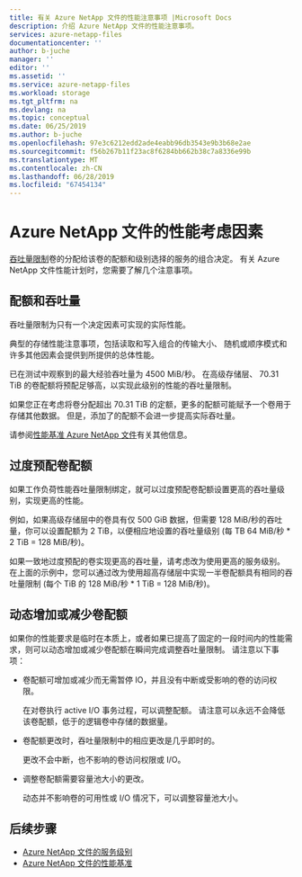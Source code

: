 ```yaml
---
title: 有关 Azure NetApp 文件的性能注意事项 |Microsoft Docs
description: 介绍 Azure NetApp 文件的性能注意事项。
services: azure-netapp-files
documentationcenter: ''
author: b-juche
manager: ''
editor: ''
ms.assetid: ''
ms.service: azure-netapp-files
ms.workload: storage
ms.tgt_pltfrm: na
ms.devlang: na
ms.topic: conceptual
ms.date: 06/25/2019
ms.author: b-juche
ms.openlocfilehash: 97e3c6212edd2ade4eabb96db3543e9b3b68e2ae
ms.sourcegitcommit: f56b267b11f23ac8f6284bb662b38c7a8336e99b
ms.translationtype: MT
ms.contentlocale: zh-CN
ms.lasthandoff: 06/28/2019
ms.locfileid: "67454134"
---
```

# <a name="performance-considerations-for-azure-netapp-files"></a>Azure NetApp 文件的性能考虑因素

[吞吐量限制](azure-netapp-files-service-levels.md)卷的分配给该卷的配额和级别选择的服务的组合决定。 有关 Azure NetApp 文件性能计划时，您需要了解几个注意事项。 

## <a name="quota-and-throughput"></a>配额和吞吐量  

吞吐量限制为只有一个决定因素可实现的实际性能。  

典型的存储性能注意事项，包括读取和写入组合的传输大小、 随机或顺序模式和许多其他因素会提供到所提供的总体性能。  

已在测试中观察到的最大经验吞吐量为 4500 MiB/秒。  在高级存储层、 70.31 TiB 的卷配额将预配足够高，以实现此级别的性能的吞吐量限制。  

如果您正在考虑将卷分配超出 70.31 TiB 的定额，更多的配额可能赋予一个卷用于存储其他数据。 但是，添加了的配额不会进一步提高实际吞吐量。  

请参阅[性能基准 Azure NetApp 文件](azure-netapp-files-performance-benchmarks.md)有关其他信息。

## <a name="overprovisioning-the-volume-quota"></a>过度预配卷配额

如果工作负荷性能吞吐量限制绑定，就可以过度预配卷配额设置更高的吞吐量级别，实现更高的性能。  

例如，如果高级存储层中的卷具有仅 500 GiB 数据，但需要 128 MiB/秒的吞吐量，你可以设置配额为 2 TiB，以便相应地设置的吞吐量级别 (每 TB 64 MiB/秒 * 2 TiB = 128 MiB/秒)。  

如果一致地过度预配的卷实现更高的吞吐量，请考虑改为使用更高的服务级别。  在上面的示例中，您可以通过改为使用超高存储层中实现一半卷配额具有相同的吞吐量限制 (每个 TiB 的 128 MiB/秒 * 1 TiB = 128 MiB/秒)。

## <a name="dynamically-increasing-or-decreasing-volume-quota"></a>动态增加或减少卷配额

如果你的性能要求是临时在本质上，或者如果已提高了固定的一段时间内的性能需求，则可以动态增加或减少卷配额在瞬间完成调整吞吐量限制。  请注意以下事项： 

* 卷配额可增加或减少而无需暂停 IO，并且没有中断或受影响的卷的访问权限。  

    在对卷执行 active I/O 事务过程，可以调整配额。  请注意可以永远不会降低该卷配额，低于的逻辑卷中存储的数据量。

* 卷配额更改时，吞吐量限制中的相应更改是几乎即时的。 

    更改不会中断，也不影响的卷访问权限或 I/O。  

* 调整卷配额需要容量池大小的更改。  

    动态并不影响卷的可用性或 I/O 情况下，可以调整容量池大小。

## <a name="next-steps"></a>后续步骤

- [Azure NetApp 文件的服务级别](azure-netapp-files-service-levels.md)
- [Azure NetApp 文件的性能基准](azure-netapp-files-performance-benchmarks.md)